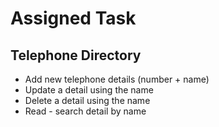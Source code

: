 # Assigned Task
## Telephone Directory
- Add new telephone details (number + name)
- Update a detail using the name
- Delete a detail using the name
- Read - search detail by name
